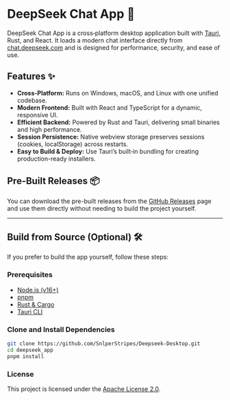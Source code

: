 # DeepSeek Chat App 🚀

DeepSeek Chat App is a cross‑platform desktop application built with [Tauri](https://tauri.app), Rust, and React. It loads a modern chat interface directly from [chat.deepseek.com](https://chat.deepseek.com) and is designed for performance, security, and ease of use.

## Features ✨

- **Cross-Platform:** Runs on Windows, macOS, and Linux with one unified codebase.
- **Modern Frontend:** Built with React and TypeScript for a dynamic, responsive UI.
- **Efficient Backend:** Powered by Rust and Tauri, delivering small binaries and high performance.
- **Session Persistence:** Native webview storage preserves sessions (cookies, localStorage) across restarts.
- **Easy to Build & Deploy:** Use Tauri’s built‑in bundling for creating production-ready installers.

## Pre-Built Releases 📦

You can download the pre-built releases from the [GitHub Releases](https://github.com/SnlperStripes/Deepseek-Desktop/releases) page and use them directly without needing to build the project yourself.

---

## Build from Source (Optional) 🛠

If you prefer to build the app yourself, follow these steps:

### Prerequisites

- [Node.js (v16+)](https://nodejs.org/)
- [pnpm](https://pnpm.io/)
- [Rust & Cargo](https://www.rust-lang.org/)
- [Tauri CLI](https://tauri.app/v2/guides/getting-started/setup)

### Clone and Install Dependencies

```bash
git clone https://github.com/SnlperStripes/Deepseek-Desktop.git
cd deepseek_app
pnpm install
```

### License

This project is licensed under the [Apache License 2.0](LICENSE).